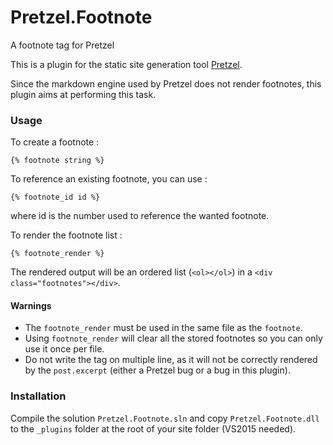 # Pretzel.Footnote
A footnote tag for Pretzel

This is a plugin for the static site generation tool [Pretzel](https://github.com/Code52/pretzel).

Since the markdown engine used by Pretzel does not render footnotes, this plugin aims at performing this task.

### Usage

To create a footnote :
```
{% footnote string %}
```

To reference an existing footnote, you can use :
```
{% footnote_id id %}
```
where id is the number used to reference the wanted footnote.

To render the footnote list :
```
{% footnote_render %}
```

The rendered output will be an ordered list (`<ol></ol>`) in a `<div class="footnotes"></div>`.

#### Warnings

- The `footnote_render` must be used in the same file as the `footnote`.
- Using `footnote_render` will clear all the stored footnotes so you can only use it once per file.
- Do not write the tag on multiple line, as it will not be correctly rendered by the `post.excerpt` (either a Pretzel bug or a bug in this plugin).

### Installation

Compile the solution `Pretzel.Footnote.sln` and copy `Pretzel.Footnote.dll` to the `_plugins` folder at the root of your site folder (VS2015 needed).